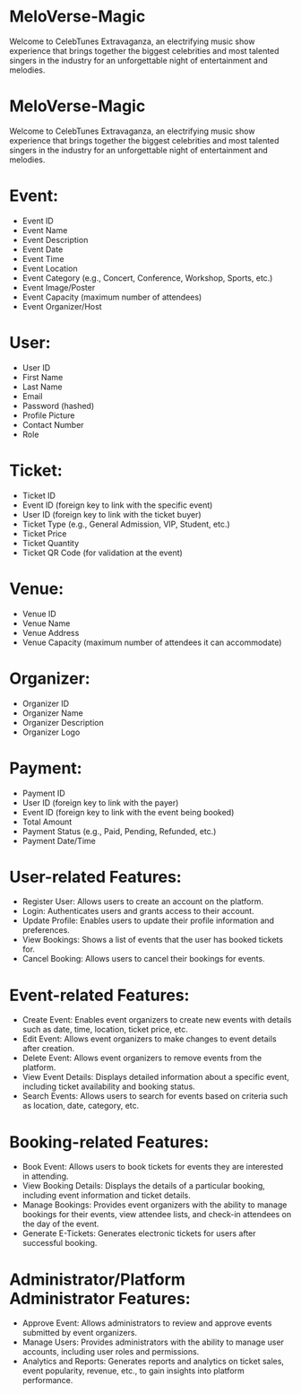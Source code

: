 # MeloVerse-Magic
Welcome to CelebTunes Extravaganza, an electrifying music show experience that brings together the biggest celebrities and most talented singers in the industry for an unforgettable night of entertainment and melodies.

# MeloVerse-Magic
Welcome to CelebTunes Extravaganza, an electrifying music show experience that brings together the biggest celebrities and most talented singers in the industry for an unforgettable night of entertainment and melodies.


#   Event:

+ Event ID
+ Event Name
+ Event Description
+ Event Date
+ Event Time
+ Event Location
+ Event Category (e.g., Concert, Conference, Workshop, Sports, etc.)
+ Event Image/Poster
+ Event Capacity (maximum number of attendees)
+ Event Organizer/Host


#   User:

+ User ID
+ First Name
+ Last Name
+ Email
+ Password (hashed)
+ Profile Picture
+ Contact Number
+ Role


#   Ticket:

+ Ticket ID
+ Event ID (foreign key to link with the specific event)
+ User ID (foreign key to link with the ticket buyer)
+ Ticket Type (e.g., General Admission, VIP, Student, etc.)
+ Ticket Price
+ Ticket Quantity
+ Ticket QR Code (for validation at the event)


#   Venue:

+ Venue ID
+ Venue Name
+ Venue Address
+ Venue Capacity (maximum number of attendees it can accommodate)


#   Organizer:

+ Organizer ID
+ Organizer Name
+ Organizer Description
+ Organizer Logo

#   Payment:

+ Payment ID
+ User ID (foreign key to link with the payer)
+ Event ID (foreign key to link with the event being booked)
+ Total Amount
+ Payment Status (e.g., Paid, Pending, Refunded, etc.)
+ Payment Date/Time

# User-related Features:

+ Register User: Allows users to create an account on the platform.
+ Login: Authenticates users and grants access to their account.
+ Update Profile: Enables users to update their profile information and preferences.
+ View Bookings: Shows a list of events that the user has booked tickets for.
+ Cancel Booking: Allows users to cancel their bookings for events.


# Event-related Features:

+ Create Event: Enables event organizers to create new events with details such as date, time, location, ticket price, etc.
+ Edit Event: Allows event organizers to make changes to event details after creation.
+ Delete Event: Allows event organizers to remove events from the platform.
+ View Event Details: Displays detailed information about a specific event, including ticket availability and booking status.
+ Search Events: Allows users to search for events based on criteria such as location, date, category, etc.


# Booking-related Features:

+ Book Event: Allows users to book tickets for events they are interested in attending.
+ View Booking Details: Displays the details of a particular booking, including event information and ticket details.
+ Manage Bookings: Provides event organizers with the ability to manage bookings for their events, view attendee lists, and check-in attendees on the day of the event.
+ Generate E-Tickets: Generates electronic tickets for users after successful booking.


# Administrator/Platform Administrator Features:

+ Approve Event: Allows administrators to review and approve events submitted by event organizers.
+ Manage Users: Provides administrators with the ability to manage user accounts, including user roles and permissions.
+ Analytics and Reports: Generates reports and analytics on ticket sales, event popularity, revenue, etc., to gain insights into platform performance.

